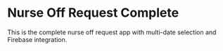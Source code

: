 # Nurse Off Request Complete
This is the complete nurse off request app with multi-date selection and Firebase integration.